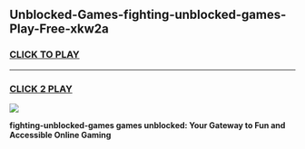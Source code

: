 
## Unblocked-Games-fighting-unblocked-games-Play-Free-xkw2a
<h3>
<a href="https://premium76.site?title=fighting-unblocked-games&ref=21A">CLICK TO PLAY</a></h3>
<hr>

<h3>
<a href="https://premium76.site?title=fighting-unblocked-games&ref=21A">CLICK 2 PLAY</a>
  
</h3>

<a href="https://premium76.site?title=fighting-unblocked-games&ref=21A"><img src="https://clearcache.store/games.png"></a>


**fighting-unblocked-games games unblocked: Your Gateway to Fun and Accessible Online Gaming**
